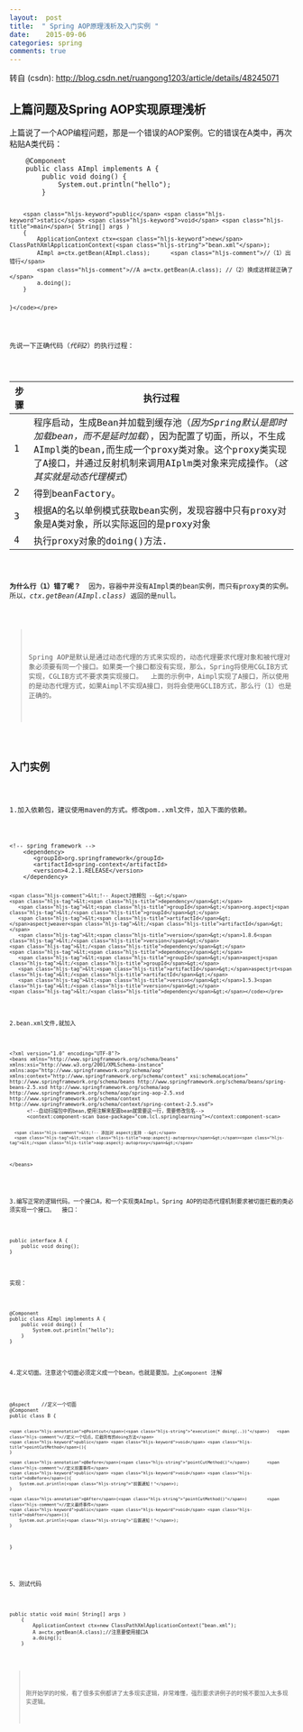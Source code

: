 ```yaml
---
layout:  post
title:  " Spring AOP原理浅析及入门实例 "
date:    2015-09-06
categories: spring 
comments: true
---
```

转自 (csdn): http://blog.csdn.net/ruangong1203/article/details/48245071
<div class="markdown_views">
 <h2 id="上篇问题及spring-aop实现原理浅析">上篇问题及Spring AOP实现原理浅析</h2> 
 <p>上篇说了一个AOP编程问题，那是一个错误的AOP案例。它的错误在A类中，再次粘贴A类代码：</p> 
 <pre class="prettyprint"><code class="language-java hljs ">    <span class="hljs-annotation">@Component</span>
    <span class="hljs-keyword">public</span> <span class="hljs-class"><span class="hljs-keyword">class</span> <span class="hljs-title">AImpl</span> <span class="hljs-keyword">implements</span> <span class="hljs-title">A</span> {</span>
        <span class="hljs-keyword">public</span> <span class="hljs-keyword">void</span> <span class="hljs-title">doing</span>() {
            System.out.println(<span class="hljs-string">"hello"</span>);
        }

        <span class="hljs-keyword">public</span> <span class="hljs-keyword">static</span> <span class="hljs-keyword">void</span> <span class="hljs-title">main</span>( String[] args )
        {
            ApplicationContext ctx=<span class="hljs-keyword">new</span> ClassPathXmlApplicationContext(<span class="hljs-string">"bean.xml"</span>);
            AImpl a=ctx.getBean(AImpl.class);      <span class="hljs-comment">//（1）出错行</span>
            <span class="hljs-comment">//A a=ctx.getBean(A.class); //（2）换成这样就正确了</span>
            a.doing();
        }


    }</code></pre> 
 <p>先说一下正确代码（<em>代码2</em>）的执行过程：</p> 
 <table> 
  <thead> 
   <tr> 
    <th>步骤</th> 
    <th>执行过程</th> 
   </tr> 
  </thead> 
  <tbody>
   <tr> 
    <td>1</td> 
    <td>程序启动，生成Bean并加载到缓存池（<em>因为Spring默认是即时加载bean，而不是延时加载</em>），因为配置了切面，所以，不生成AImpl类的bean,而生成一个proxy类对象。这个proxy类实现了A接口，并通过反射机制来调用AIplm类对象来完成操作。（<em>这其实就是动态代理模式</em>）</td> 
   </tr> 
   <tr> 
    <td>2</td> 
    <td>得到beanFactory。</td> 
   </tr> 
   <tr> 
    <td>3</td> 
    <td>根据A的名以单例模式获取bean实例，发现容器中只有proxy对象是A类对象，所以实际返回的是proxy对象</td> 
   </tr> 
   <tr> 
    <td>4</td> 
    <td>执行proxy对象的doing()方法.</td> 
   </tr> 
  </tbody>
 </table> 
 <p><strong>为什么行（1）错了呢？</strong>  因为，容器中并没有AImpl类的bean实例，而只有proxy类的实例。所以，<em>ctx.getBean(AImpl.class)</em> 返回的是null。</p> 
 <blockquote> 
  <p>Spring AOP是默认是通过动态代理的方式来实现的，动态代理要求代理对象和被代理对象必须要有同一个接口。如果类一个接口都没有实现，那么，Spring将使用CGLIB方式实现，CGLIB方式不要求类实现接口。  上面的示例中，Aimpl实现了A接口，所以使用的是动态代理方式，如果Aimpl不实现A接口，则将会使用GCLIB方式，那么行（1）也是正确的。</p> 
 </blockquote> 
 <h2 id="入门实例">入门实例</h2> 
 <p>1.加入依赖包，建议使用maven的方式。修改pom..xml文件，加入下面的依赖。</p> 
 <pre class="prettyprint"><code class=" hljs xml"><span class="hljs-comment">&lt;!-- spring framework --&gt;</span>    
    <span class="hljs-tag">&lt;<span class="hljs-title">dependency</span>&gt;</span>
       <span class="hljs-tag">&lt;<span class="hljs-title">groupId</span>&gt;</span>org.springframework<span class="hljs-tag">&lt;/<span class="hljs-title">groupId</span>&gt;</span>
       <span class="hljs-tag">&lt;<span class="hljs-title">artifactId</span>&gt;</span>spring-context<span class="hljs-tag">&lt;/<span class="hljs-title">artifactId</span>&gt;</span>
       <span class="hljs-tag">&lt;<span class="hljs-title">version</span>&gt;</span>4.2.1.RELEASE<span class="hljs-tag">&lt;/<span class="hljs-title">version</span>&gt;</span>
    <span class="hljs-tag">&lt;/<span class="hljs-title">dependency</span>&gt;</span>

    <span class="hljs-comment">&lt;!-- AspectJ依賴包 --&gt;</span>
    <span class="hljs-tag">&lt;<span class="hljs-title">dependency</span>&gt;</span>
       <span class="hljs-tag">&lt;<span class="hljs-title">groupId</span>&gt;</span>org.aspectj<span class="hljs-tag">&lt;/<span class="hljs-title">groupId</span>&gt;</span>
       <span class="hljs-tag">&lt;<span class="hljs-title">artifactId</span>&gt;</span>aspectjweaver<span class="hljs-tag">&lt;/<span class="hljs-title">artifactId</span>&gt;</span>
       <span class="hljs-tag">&lt;<span class="hljs-title">version</span>&gt;</span>1.8.6<span class="hljs-tag">&lt;/<span class="hljs-title">version</span>&gt;</span>
    <span class="hljs-tag">&lt;/<span class="hljs-title">dependency</span>&gt;</span>
    <span class="hljs-tag">&lt;<span class="hljs-title">dependency</span>&gt;</span>
       <span class="hljs-tag">&lt;<span class="hljs-title">groupId</span>&gt;</span>aspectj<span class="hljs-tag">&lt;/<span class="hljs-title">groupId</span>&gt;</span>
       <span class="hljs-tag">&lt;<span class="hljs-title">artifactId</span>&gt;</span>aspectjrt<span class="hljs-tag">&lt;/<span class="hljs-title">artifactId</span>&gt;</span>
       <span class="hljs-tag">&lt;<span class="hljs-title">version</span>&gt;</span>1.5.3<span class="hljs-tag">&lt;/<span class="hljs-title">version</span>&gt;</span>
    <span class="hljs-tag">&lt;/<span class="hljs-title">dependency</span>&gt;</span></code></pre> 
 <p>2.bean.xml文件,就加入</p> 
 <pre class="prettyprint"><code class=" hljs xml"><span class="hljs-pi">&lt;?xml version="1.0" encoding="UTF-8"?&gt;</span>
<span class="hljs-tag">&lt;<span class="hljs-title">beans</span> <span class="hljs-attribute">xmlns</span>=<span class="hljs-value">"http://www.springframework.org/schema/beans"</span> <span class="hljs-attribute">xmlns:xsi</span>=<span class="hljs-value">"http://www.w3.org/2001/XMLSchema-instance"</span> <span class="hljs-attribute">xmlns:aop</span>=<span class="hljs-value">"http://www.springframework.org/schema/aop"</span> <span class="hljs-attribute">xmlns:context</span>=<span class="hljs-value">"http://www.springframework.org/schema/context"</span> <span class="hljs-attribute">xsi:schemaLocation</span>=<span class="hljs-value">" http://www.springframework.org/schema/beans http://www.springframework.org/schema/beans/spring-beans-2.5.xsd http://www.springframework.org/schema/aop http://www.springframework.org/schema/aop/spring-aop-2.5.xsd http://www.springframework.org/schema/context http://www.springframework.org/schema/context/spring-context-2.5.xsd"</span>&gt;</span>
      <span class="hljs-comment">&lt;!--自动扫描包中的bean,使用注解来配置bean就需要这一行，需要修改包名--&gt;</span>
      <span class="hljs-tag">&lt;<span class="hljs-title">context:component-scan</span> <span class="hljs-attribute">base-package</span>=<span class="hljs-value">"com.lcl.springlearning"</span>&gt;</span><span class="hljs-tag">&lt;/<span class="hljs-title">context:component-scan</span>&gt;</span>

      <span class="hljs-comment">&lt;!-- 添加对 aspectj支持 --&gt;</span>
      <span class="hljs-tag">&lt;<span class="hljs-title">aop:aspectj-autoproxy</span>&gt;</span><span class="hljs-tag">&lt;/<span class="hljs-title">aop:aspectj-autoproxy</span>&gt;</span>  
<span class="hljs-tag">&lt;/<span class="hljs-title">beans</span>&gt;</span></code></pre> 
 <p>3.编写正常的逻辑代码。一个接口A，和一个实现类AImpl。Spring AOP的动态代理机制要求被切面拦截的类必须实现一个接口。  接口：</p> 
 <pre class="prettyprint"><code class=" hljs cs"><span class="hljs-keyword">public</span> <span class="hljs-keyword">interface</span> A {
    <span class="hljs-keyword">public</span> <span class="hljs-keyword">void</span> <span class="hljs-title">doing</span>();
}</code></pre> 
 <p>实现：</p> 
 <pre class="prettyprint"><code class=" hljs java"><span class="hljs-annotation">@Component</span>
<span class="hljs-keyword">public</span> <span class="hljs-class"><span class="hljs-keyword">class</span> <span class="hljs-title">AImpl</span> <span class="hljs-keyword">implements</span> <span class="hljs-title">A</span> {</span>
    <span class="hljs-keyword">public</span> <span class="hljs-keyword">void</span> <span class="hljs-title">doing</span>() {
        System.out.println(<span class="hljs-string">"hello"</span>);
    }
}</code></pre> 
 <p>4.定义切面。注意这个切面必须定义成一个bean，也就是要加。上<code>@Component</code> 注解</p> 
 <pre class="prettyprint"><code class="language-java hljs "><span class="hljs-annotation">@Aspect</span>    <span class="hljs-comment">//定义一个切面</span>
<span class="hljs-annotation">@Component</span>
<span class="hljs-keyword">public</span> <span class="hljs-class"><span class="hljs-keyword">class</span> <span class="hljs-title">B</span> {</span>

    <span class="hljs-annotation">@Pointcut</span>(<span class="hljs-string">"execution(* doing(..))"</span>)   <span class="hljs-comment">//定义一个切点，拦截所有的doing方法</span>
    <span class="hljs-keyword">public</span> <span class="hljs-keyword">void</span> <span class="hljs-title">pointCutMethod</span>(){
    }

    <span class="hljs-annotation">@Before</span>(<span class="hljs-string">"pointCutMethod()"</span>)       <span class="hljs-comment">//定义前置事件</span>
    <span class="hljs-keyword">public</span> <span class="hljs-keyword">void</span> <span class="hljs-title">doBefore</span>(){
        System.out.println(<span class="hljs-string">"前置通知！"</span>);
    }

    <span class="hljs-annotation">@After</span>(<span class="hljs-string">"pointCutMethod()"</span>)        <span class="hljs-comment">//定义最终事件</span>
    <span class="hljs-keyword">public</span> <span class="hljs-keyword">void</span> <span class="hljs-title">doAfter</span>(){
        System.out.println(<span class="hljs-string">"后置通知！"</span>);
    }
}</code></pre> 
 <p>5、测试代码</p> 
 <pre class="prettyprint"><code class=" hljs cs"><span class="hljs-keyword">public</span> <span class="hljs-keyword">static</span> <span class="hljs-keyword">void</span> <span class="hljs-title">main</span>( String[] args )
    {
        ApplicationContext ctx=<span class="hljs-keyword">new</span> ClassPathXmlApplicationContext(<span class="hljs-string">"bean.xml"</span>);
        A a=ctx.getBean(A.class);<span class="hljs-comment">//注意要使用接口A</span>
        a.doing();
    }</code></pre> 
 <blockquote> 
  <p>刚开始学的时候，看了很多实例都讲了太多现实逻辑，非常难懂，强烈要求讲例子的时候不要加入太多现实逻辑。</p> 
 </blockquote>
</div>